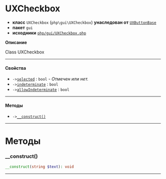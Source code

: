 # UXCheckbox

- **класс** `UXCheckbox` (`php\gui\UXCheckbox`) **унаследован от** [`UXButtonBase`](api-docs/classes/php/gui/UXButtonBase.ru.md)
- **пакет** `gui`
- **исходники** [`php/gui/UXCheckbox.php`](./src/main/resources/JPHP-INF/sdk/php/gui/UXCheckbox.php)

**Описание**

Class UXCheckbox

---

#### Свойства

- `->`[`selected`](#prop-selected) : `bool` - _Отмечен или нет._
- `->`[`indeterminate`](#prop-indeterminate) : `bool`
- `->`[`allowIndeterminate`](#prop-allowindeterminate) : `bool`

---

#### Методы

- `->`[`__construct()`](#method-__construct)

---
# Методы

<a name="method-__construct"></a>

### __construct()
```php
__construct(string $text): void
```

---
